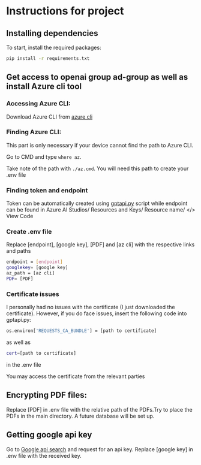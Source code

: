 # Instructions for project
## Installing dependencies
To start, install the required packages:

```sh
pip install -r requirements.txt
```

## Get access to openai group ad-group as well as install Azure cli tool
### Accessing Azure CLI:
Download Azure CLI from [azure cli](https://learn.microsoft.com/en-us/cli/azure/install-azure-cli-windows?tabs=azure-cli)
### Finding Azure CLI:
This part is only necessary if your device cannot find the path to Azure CLI. 

Go to CMD and type `where az`.

Take note of the path with `./az.cmd`. You will need this path to create your .env file

### Finding token and endpoint
Token can be automatically created using [gptapi.py](gptapi.py) script while endpoint can be found in Azure AI Studios/ Resources and Keys/ Resource name/ </> View Code

### Create .env file
Replace [endpoint], [google key], [PDF] and [az cli] with the respective links and paths

```sh
endpoint = [endpoint]
googlekey= [google key]
az_path = [az cli]
PDF= [PDF]

```

### Certificate issues
I personally had no issues with the certificate (I just downloaded the certificate). However, if you do face issues, insert the following code into gptapi.py:

```sh
os.environ['REQUESTS_CA_BUNDLE'] = [path to certificate]
```

as well as

```sh
cert=[path to certificate]
```

in the .env file


You may access the certificate from the relevant parties

## Encrypting PDF files:
Replace [PDF] in .env file with the relative path of the PDFs.Try to place the PDFs in the main directory. A future database will be set up.

## Getting google api key
Go to [Google api search](https://developers.google.com/custom-search/v1/overview) and request for an api key. Replace [google key] in .env file with the received key.
